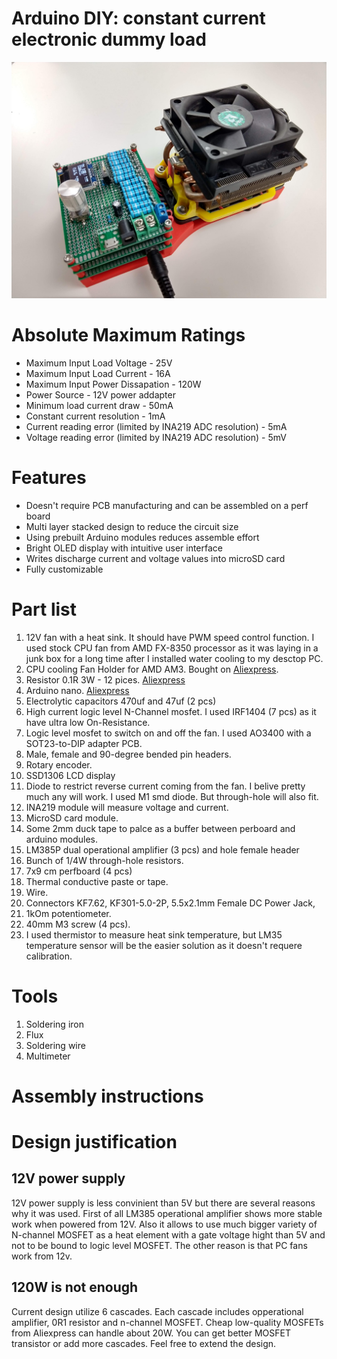 # Arduino DIY: constant current electronic dummy load 

![Screenshot](doc/device.jpg)


# Absolute Maximum Ratings

* Maximum Input Load Voltage - 25V
* Maximum Input Load Current - 16A
* Maximum Input Power Dissapation - 120W
* Power Source - 12V power addapter
* Minimum load current draw - 50mA
* Constant current resolution - 1mA
* Current reading error (limited by INA219 ADC resolution) - 5mA
* Voltage reading error (limited by INA219 ADC resolution) - 5mV

# Features

* Doesn't require PCB manufacturing and can be assembled on a perf board
* Multi layer stacked design to reduce the circuit size
* Using prebuilt Arduino modules reduces assemble effort
* Bright OLED display with intuitive user interface
* Writes discharge current and voltage values into microSD card
* Fully customizable

# Part list
1. 12V fan with a heat sink. It should have PWM speed control function. I used stock CPU fan from AMD FX-8350 processor as it was laying in a junk box for a long time after I installed water cooling to my desctop PC.
2. CPU cooling Fan Holder for AMD AM3. Bought on [Aliexpress](https://www.aliexpress.com/wholesale?catId=0&initiative_id=SB_20191123235526&origin=y&SearchText=+CPU+cooling+Fan+Holder+for+AMD+AM3).
3. Resistor 0.1R 3W - 12 pices. [Aliexpress](https://www.aliexpress.com/wholesale?catId=0&initiative_id=SB_20191124000008&SearchText=Resistor+0.1+3W)
4. Arduino nano. [Aliexpress](https://www.aliexpress.com/wholesale?catId=0&initiative_id=SB_20191124000043&SearchText=Arduino+nano)
5. Electrolytic capacitors 470uf and 47uf (2 pcs)
6. High current logic level N-Channel mosfet. I used IRF1404 (7 pcs) as it have ultra low On-Resistance.
7. Logic level mosfet to switch on and off the fan. I used AO3400 with a SOT23-to-DIP adapter PCB.
8. Male, female and 90-degree bended pin headers.
9. Rotary encoder.
10. SSD1306 LCD display
11. Diode to restrict reverse current coming from the fan. I belive pretty much any will work. I used M1 smd diode. But through-hole will also fit.
12. INA219 module will measure voltage and current.
13. MicroSD card module.
14. Some 2mm duck tape to palce as a buffer between perboard and arduino modules.
15. LM385P dual operational amplifier (3 pcs) and hole female header
16. Bunch of 1/4W through-hole resistors.
17. 7x9 cm perfboard (4 pcs)
18. Thermal conductive paste or tape.
19. Wire.
20. Connectors KF7.62, KF301-5.0-2P, 5.5x2.1mm Female DC Power Jack, 
21. 1kOm potentiometer.
22. 40mm M3 screw (4 pcs).
23. I used thermistor to measure heat sink temperature, but LM35 temperature sensor will be the easier solution as it doesn't requere calibration.

# Tools
1. Soldering iron
2. Flux
3. Soldering wire
4. Multimeter

# Assembly instructions

# Design justification

## 12V power supply
12V power supply is less convinient than 5V but there are several reasons why it was used. First of all LM385 operational amplifier shows more stable work when powered from 12V. Also it allows to use much bigger variety of N-channel MOSFET as a heat element with a gate voltage hight than 5V and not to be bound to logic level MOSFET. The other reason is that PC fans work from 12v.

## 120W is not enough
Current design utilize 6 cascades. Each cascade includes opperational amplifier, 0R1 resistor and n-channel MOSFET. Cheap low-quality MOSFETs from Aliexpress can handle about 20W. You can get better MOSFET transistor or add more cascades. Feel free to extend the design.

